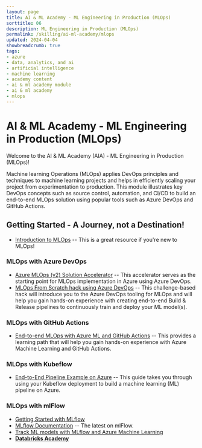 ```yaml
---
layout: page
title: AI & ML Academy - ML Engineering in Production (MLOps) 
sorttitle: 06
description: ML Engineering in Production (MLOps)
permalink: /skilling/ai-ml-academy/mlops
updated: 2024-04-04
showbreadcrumb: true
tags: 
- azure
- data, analytics, and ai
- artificial intelligence
- machine learning
- academy content
- ai & ml academy module
- ai & ml academy
- mlops
---
```


# AI & ML Academy - ML Engineering in Production (MLOps) 

Welcome to the AI & ML Academy (AIA) - ML Engineering in Production (MLOps)!

Machine learning Operations (MLOps) applies DevOps principles and techniques to machine learning projects and helps in efficiently scaling your project from experimentation to production. This module illustrates key DevOps concepts such as source control, automation, and CI/CD to build an end-to-end MLOps solution using popular tools such as Azure DevOps and GitHub Actions.

## Getting Started - A Journey, not a Destination!

* [Introduction to MLOps](https://docs.microsoft.com/en-us/learn/paths/introduction-machine-learn-operations/) -- This is a great resource if you're new to MLOps!

### MLOps with Azure DevOps 

* [Azure MLOps (v2) Solution Accelerator](https://github.com/Azure/mlops-v2) -- This accelerator serves as the starting point for MLOps implementation in Azure using Azure DevOps.
* [MLOps From Scratch hack using Azure DevOps](https://microsoft.github.io/WhatTheHack/032-MLOpsFromScratch/) -- This challenge-based hack will introduce you to the Azure DevOps tooling for MLOps and will help you gain hands-on experience with creating end-to-end Build & Release pipelines to continuously train and deploy your ML model(s).

### MLOps with GitHub Actions

* [End-to-end MLOps with Azure ML and GitHub Actions](https://docs.microsoft.com/en-us/learn/paths/build-first-machine-operations-workflow/) -- This provides a learning path that will help you gain hands-on experience with Azure Machine Learning and GitHub Actions.

### MLOps with Kubeflow 

* [End-to-End Pipeline Example on Azure](https://www.kubeflow.org/docs/distributions/azure/azureendtoend/) -- This guide takes you through using your Kubeflow deployment to build a machine learning (ML) pipeline on Azure.

### MLOps with mlFlow 

* [Getting Started with MLflow](https://www.mlflow.org) 
* [MLflow Documentation](https://www.mlflow.org/docs/latest/index.html) -- The latest on mlFlow.
* [Track ML models with MLflow and Azure Machine Learning](https://learn.microsoft.com/en-us/azure/machine-learning/v1/how-to-use-mlflow?tabs=azuremlsdk)
* [**Databricks Academy**](https://github.com/databricks-academy)